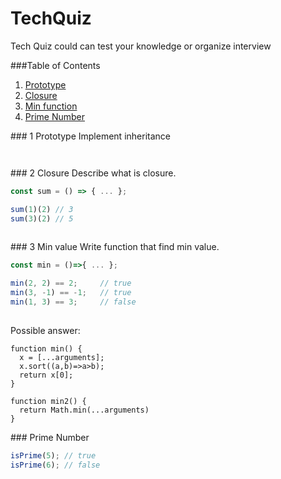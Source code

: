 # TechQuiz

Tech Quiz could can test your knowledge or organize interview 


###Table of Contents
1. [Prototype](#prototype)
1. [Closure](#closure)
1. [Min function](#min-value)
1. [Prime Number](#prime-number)

<a name="prototype"/>
### 1 Prototype
Implement inheritance

```javascript
    

```

<a name="closure"/>
### 2 Closure
Describe what is closure.

```javascript
const sum = () => { ... };

sum(1)(2) // 3
sum(3)(2) // 5   
 
```

<a name="min-value"/>
### 3 Min value
Write function that find min value.

```javascript
const min = ()=>{ ... };

min(2, 2) == 2;     // true
min(3, -1) == -1;   // true
min(1, 3) == 3;     // false
 
```

Possible answer:
```
function min() {
  x = [...arguments];
  x.sort((a,b)=>a>b);
  return x[0];
}

function min2() {
  return Math.min(...arguments)
}
```

<a name="prime-number"/>
### Prime Number

```javascript
isPrime(5); // true
isPrime(6); // false
```